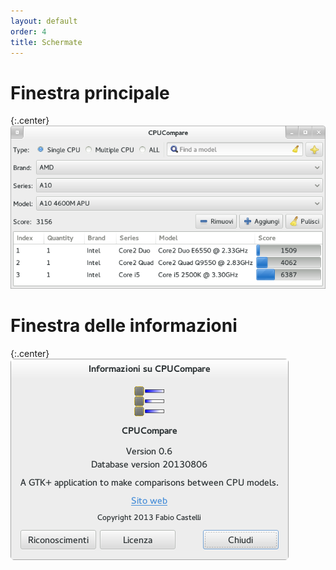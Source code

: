 ```yaml
---
layout: default
order: 4
title: Schermate
---
```

# Finestra principale

{:.center}
![Finestra principale](/resources/cpucompare/archive/latest/italian/main.png)

# Finestra delle informazioni

{:.center}
![Finestra delle informazioni](/resources/cpucompare/archive/latest/italian/about.png)
